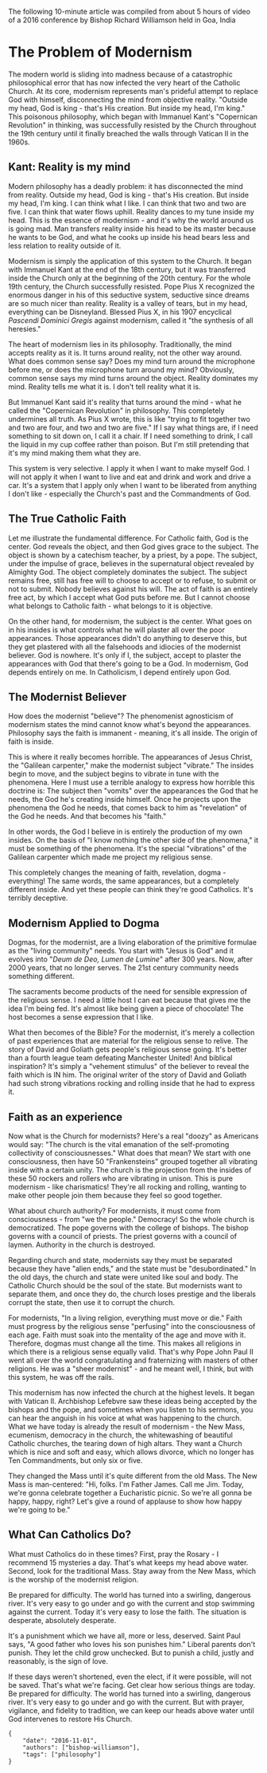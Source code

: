 The following 10-minute article was compiled from about 5 hours of 
video of a 2016 conference by Bishop Richard Williamson held 
in Goa, India 

# The Problem of Modernism

The modern world is sliding into madness because of a catastrophic 
philosophical error that has now infected the very heart of the 
Catholic Church. At its core, modernism represents man's prideful 
attempt to replace God with himself, disconnecting the mind from 
objective reality. "Outside my head, God is king - that's His creation. 
But inside my head, I'm king." This poisonous philosophy, which 
began with Immanuel Kant's "Copernican Revolution" in thinking, was 
successfully resisted by the Church throughout the 19th century until 
it finally breached the walls through Vatican II in the 1960s. 

## Kant: Reality is my mind

Modern philosophy has a deadly problem: it has disconnected the mind from
reality. Outside my head, God is king - that's His creation. But inside my
head, I'm king. I can think what I like. I can think that two and two are five.
I can think that water flows uphill. Reality dances to my tune inside my head.
This is the essence of modernism - and it's why the world around us is going
mad. Man transfers reality inside his head to be its master because he wants to
be God, and what he cooks up inside his head bears less and less relation to
reality outside of it.

Modernism is simply the application of this system to the Church. It began with
Immanuel Kant at the end of the 18th century, but it was transferred inside the
Church only at the beginning of the 20th century. For the whole 19th century,
the Church successfully resisted. Pope Pius X recognized the enormous danger 
in his of this seductive system, seductive since dreams are so much nicer than 
reality. Reality is a valley of tears, but in my head, everything can be Disneyland. 
Blessed Pius X, in his 1907 encyclical *Pascendi Dominici Gregis* against modernism,
called it "the synthesis of all heresies."

The heart of modernism lies in its philosophy. Traditionally, the mind accepts
reality as it is. It turns around reality, not the other way around. What does
common sense say? Does my mind turn around the microphone before me, or does
the microphone turn around my mind? Obviously, common sense says my mind turns
around the object. Reality dominates my mind. Reality tells me what it is. I
don't tell reality what it is.

But Immanuel Kant said it's reality that turns around the mind - what he called
the "Copernican Revolution" in philosophy. This completely undermines all
truth. As Pius X wrote, this is like "trying to fit together two and two are
four, and two and two are five." If I say what things are, if I need something
to sit down on, I call it a chair. If I need something to drink, I call the
liquid in my cup coffee rather than poison. But I'm still pretending that it's
my mind making them what they are.

This system is very selective. I apply it when I want to make myself God. I will
not apply it when I want to live and eat and drink and work and drive a car.
It's a system that I apply only when I want to be liberated from anything I
don't like - especially the Church's past and the Commandments of God.

## The True Catholic Faith

Let me illustrate the fundamental difference. For Catholic faith, God is the
center. God reveals the object, and then God gives grace to the subject. The
object is shown by a catechism teacher, by a priest, by a pope. The subject,
under the impulse of grace, believes in the supernatural object revealed by
Almighty God. The object completely dominates the subject.
The subject remains free, still has free will to choose to accept or to refuse,
to submit or not to submit. Nobody believes against his will. The act of faith
is an entirely free act, by which I accept what God puts before me. But I
cannot choose what belongs to Catholic faith - what belongs to it is
objective.

On the other hand, for modernism, the subject is the center. What goes on in his
insides is what controls what he will plaster all over the poor appearances.
Those appearances didn't do anything to deserve this, but they get plastered
with all the falsehoods and idiocies of the modernist believer. God is nowhere.
It's only if I, the subject, accept to plaster the appearances with God that
there's going to be a God. In modernism, God depends entirely on me. In
Catholicism, I depend entirely upon God.

## The Modernist Believer

How does the modernist "believe"? The phenomenist agnosticism of modernism
states the mind cannot know what's beyond the appearances. Philosophy says the
faith is immanent - meaning, it's all inside. The origin of faith is inside.

This is where it really becomes horrible. The appearances of Jesus Christ,
the "Galilean carpenter," make the modernist subject "vibrate." The insides
begin to move, and the subject begins to vibrate in tune with the phenomena.
Here I must use a terrible analogy to express how horrible this doctrine is:
The subject then "vomits" over the appearances the God that he needs, the God
he's creating inside himself. Once he projects upon the phenomena the God he
needs, that comes back to him as "revelation" of the God he needs. And that
becomes his "faith."

In other words, the God I believe in is entirely the production of my own
insides. On the basis of "I know nothing the other side of the phenomena," it
must be something of the phenomena. It's the special "vibrations" of the
Galilean carpenter which made me project my religious sense.

This completely changes the meaning of faith, revelation, dogma - everything!
The same words, the same appearances, but a completely different inside. And
yet these people can think they're good Catholics. It's terribly deceptive.

## Modernism Applied to Dogma

Dogmas, for the modernist, are a living elaboration of the primitive formulae as
the "living community" needs. You start with "Jesus is God" and it evolves
into "*Deum de Deo, Lumen de Lumine*" after 300 years. Now, after 2000 years,
that no longer serves. The 21st century community needs something different.

The sacraments become products of the need for sensible expression of the
religious sense. I need a little host I can eat because that gives me the idea
I'm being fed. It's almost like being given a piece of chocolate! The host
becomes a sense expression that I like.

What then becomes of the Bible? For the modernist, it's merely a collection of
past experiences that are material for the religious sense to relive. The story
of David and Goliath gets people's religious sense going. It's better than a
fourth league team defeating Manchester United! And biblical inspiration? 
It's simply a "vehement stimulus" of the believer to
reveal the faith which is IN him. The original writer of the story of David and
Goliath had such strong vibrations rocking and rolling inside that he had to
express it.

## Faith as an experience

Now what is the Church for modernists? Here's a real "doozy" as Americans would
say: "The church is the vital emanation of the self-promoting collectivity of
consciousnesses." What does that mean? We start with one consciousness, then have
50 "Frankensteins" grouped together all vibrating inside with a certain unity.
The church is the projection from the insides of these 50 rockers and rollers
who are vibrating in unison. This is pure modernism - like charismatics!
They're all rocking and rolling, wanting to make other people join them because
they feel so good together.

What about church authority? For modernists, it must come from consciousness -
from "we the people." Democracy! So the whole church is democratized. The pope
governs with the college of bishops. The bishop governs with a council of
priests. The priest governs with a council of laymen. Authority in the church
is destroyed.

Regarding church and state, modernists say they must be separated because they
have "alien ends," and the state must be "desubordinated." In the old days, the
church and state were united like soul and body. The Catholic Church should be
the soul of the state. But modernists want to separate them, and once they do,
the church loses prestige and the liberals corrupt the state, then use it to
corrupt the church.

For modernists, "In a living religion, everything must move or die." Faith must
progress by the religious sense "perfusing" into the consciousness of each age.
Faith must soak into the mentality of the age and move with it. Therefore,
dogmas must change all the time. This makes all religions in which there is 
a religious sense equally valid. That's why Pope John Paul II went all over the 
world congratulating and fraternizing with masters of other religions. 
He was a "sheer modernist" - and he meant well, I think, but with this 
system, he was off the rails.

This modernism has now infected the church at the highest levels. It began with
Vatican II. Archbishop Lefebvre saw these ideas being accepted by the bishops
and the pope, and sometimes when you listen to his sermons, you can hear the
anguish in his voice at what was happening to the church. What we have today is 
already the result of modernism - the New Mass, ecumenism, democracy in the church, 
the whitewashing of beautiful Catholic churches, the tearing down of high altars. 
They want a Church which is nice and soft and easy, which allows divorce, which 
no longer has Ten Commandments, but only six or five.

They changed the Mass until it's quite different from the old Mass. The New Mass
is man-centered: "Hi, folks. I'm Father James. Call me Jim. Today, we're gonna
celebrate together a Eucharistic picnic. So we're all gonna be happy, happy,
right? Let's give a round of applause to show how happy we're going to be."

## What Can Catholics Do?

What must Catholics do in these times? First, pray the Rosary - I recommend 15
mysteries a day. That's what keeps my head above water. Second, look for the
traditional Mass. Stay away from the New Mass, which is the worship of the
modernist religion.

Be prepared for difficulty. The world has turned into a swirling, dangerous
river. It's very easy to go under and go with the current and stop swimming
against the current. Today it's very easy to lose the faith. The situation is 
desperate, absolutely desperate.

It's a punishment which we have all, more or less, deserved. Saint Paul says, "A
good father who loves his son punishes him." Liberal parents don't punish. They
let the child grow unchecked. But to punish a child, justly and reasonably, is
the sign of love.

If these days weren't shortened, even the elect, if it were possible, will not
be saved. That's what we're facing. Get clear how serious things are today. 
Be prepared for difficulty. The world has turned into a swirling, dangerous river. 
It's very easy to go under and go with the current. But with prayer, vigilance, 
and fidelity to tradition, we can keep our heads above water until God 
intervenes to restore His Church.

```
{
    "date": "2016-11-01",
    "authors": ["bishop-williamson"],
    "tags": ["philosophy"]
}
```